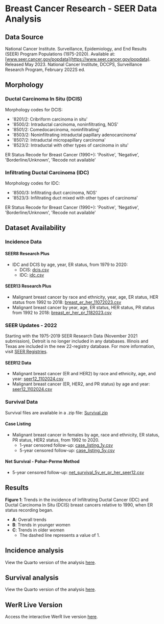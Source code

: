 # Breast Cancer Research - SEER Data Analysis

## Data Source
National Cancer Institute. Surveillance, Epidemiology, and End Results (SEER) Program Populations (1975-2020). Available at: [www.seer.cancer.gov/popdata](https://www.seer.cancer.gov/popdata). Released May 2023. National Cancer Institute, DCCPS, Surveillance Research Program, February 2022S ed.

## Morphology

### Ductal Carcinoma In Situ (DCIS)
Morphology codes for DCIS:
- '8201/2: Cribriform carcinoma in situ'
- '8500/2: Intraductal carcinoma, noninfiltrating, NOS'
- '8501/2: Comedocarcinoma, noninfiltrating'
- '8503/2: Noninfiltrating intraductal papillary adenocarcinoma'
- '8507/2: Intraductal micropapillary carcinoma'
- '8523/2: Intraductal with other types of carcinoma in situ'

ER Status Recode for Breast Cancer (1990+): 'Positive', 'Negative', 'Borderline/Unknown', 'Recode not available'

### Infiltrating Ductal Carcinoma (IDC)
Morphology codes for IDC:
- '8500/3: Infiltrating duct carcinoma, NOS'
- '8523/3: Infiltrating duct mixed with other types of carcinoma'

ER Status Recode for Breast Cancer (1990+): 'Positive', 'Negative', 'Borderline/Unknown', 'Recode not available'

## Dataset Availability

### Incidence Data

#### SEER8 Research Plus
- IDC and DCIS by age, year, ER status, from 1979 to 2020:
  - DCIS: [dcis.csv](https://raw.githubusercontent.com/filhoalm/Breast_cancer/main/dataCheck/dcis.csv)
  - IDC: [idc.csv](https://raw.githubusercontent.com/filhoalm/Breast_cancer/main/dataCheck/idc.csv)

#### SEER13 Research Plus
- Malignant breast cancer by race and ethnicity, year, age, ER status, HER status from 1992 to 2018: [breast_er_her_11072023.csv](https://github.com/filhoalm/Breast_cancer/blob/main/forecasting/data/breast_er_her_11072023.csv)
- Malignant breast cancer by year, age, ER status, HER status, PR status from 1992 to 2018: [breast_er_her_pr_1182023.csv](https://github.com/filhoalm/Breast_cancer/blob/main/forecasting/data/breast_er_her_pr_1182023.csv)

### SEER Updates - 2022

Starting with the 1975-2019 SEER Research Data (November 2021 submission), Detroit is no longer included in any databases. Illinois and Texas are included in the new 22-registry database. For more information, visit [SEER Registries](https://seer.cancer.gov/registries/terms.html).

#### SEER12 Data
- Malignant breast cancer (ER and HER2) by race and ethnicity, age, and year: [seer12_1102024.csv](https://raw.githubusercontent.com/filhoalm/Breast_cancer/main/forecasting/data/seer12_1102024.csv)
- Malignant breast cancer (ER, HER2, and PR status) by age and year: [seer12_1102024.csv](https://raw.githubusercontent.com/filhoalm/Breast_cancer/main/forecasting/data/seer12_1102024.csv)

### Survival Data

Survival files are available in a .zip file: [Survival.zip](https://github.com/filhoalm/Breast_cancer/blob/main/Survival.zip)

#### Case Listing
- Malignant breast cancer in females by age, race and ethnicity, ER status, PR status, HER2 status, from 1992 to 2020.
  - 1-year censored follow-up: [case_listing_1y.csv](https://github.com/filhoalm/Breast_cancer/blob/main/Survival.zip)
  - 5-year censored follow-up: [case_listing_5y.csv](https://github.com/filhoalm/Breast_cancer/blob/main/Survival.zip)

#### Net Survival - Pohar-Perme Method
- 5-year censored follow-up: [net_survival_5y_er_pr_her_seer12.csv](https://github.com/filhoalm/Breast_cancer/blob/main/Survival.zip)

## Results

**Figure 1**: Trends in the incidence of Infiltrating Ductal Cancer (IDC) and Ductal Carcinoma In Situ (DCIS) breast cancers relative to 1990, when ER status recording began.
- **A**: Overall trends
- **B**: Trends in younger women
- **C**: Trends in older women
  - The dashed line represents a value of 1.

## Incidence analysis
View the Quarto version of the analysis [here](https://filhoalm.github.io/Breast_cancer/SEER8/gitfiles/seer8.html).

## Survival analysis
View the Quarto version of the analysis [here](https://filhoalm.github.io/Breast_cancer/Survival_snapshot/survival.html).

## WerR Live Version
Access the interactive WerR live version [here](https://filhoalm.github.io/Breast_cancer/test.html).

